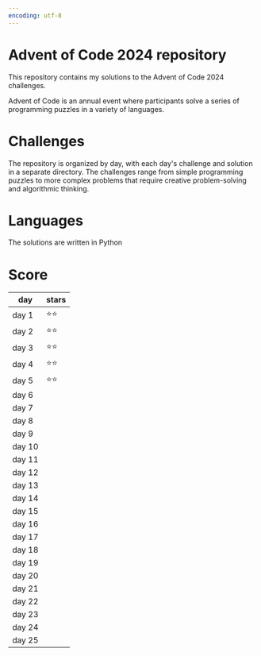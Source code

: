 ```yaml
---
encoding: utf-8
---
```


# Advent of Code 2024 repository 

This repository contains my solutions to the Advent of Code 2024 challenges.

Advent of Code is an annual event where participants solve a series of programming puzzles in a variety of languages.

# Challenges

The repository is organized by day, with each day's challenge and solution in a separate directory. The challenges range from simple programming puzzles to more complex problems that require creative problem-solving and algorithmic thinking.

# Languages

The solutions are written in Python


# Score

| day | stars |
|---|----|
| day 1 | ⭐⭐|
| day 2 | ⭐⭐ |
| day 3 | ⭐⭐ |
| day 4 | ⭐⭐ |
| day 5 | ⭐⭐ |
| day 6 |  |
| day 7 |  |
| day 8 |  |
| day 9 |  |
| day 10 |  |
| day 11 |  |
| day 12 |  |
| day 13 |  |
| day 14 |  |
| day 15 |  |
| day 16 |  |
| day 17 |  |
| day 18 |  |
| day 19 |  |
| day 20 |  |
| day 21 |  |
| day 22 |  |
| day 23 |  |
| day 24 |  |
| day 25 |  |
